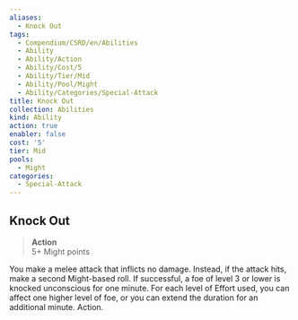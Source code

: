 ```yaml
---
aliases:
  - Knock Out
tags:
  - Compendium/CSRD/en/Abilities
  - Ability
  - Ability/Action
  - Ability/Cost/5
  - Ability/Tier/Mid
  - Ability/Pool/Might
  - Ability/Categories/Special-Attack
title: Knock Out
collection: Abilities
kind: Ability
action: true
enabler: false
cost: '5'
tier: Mid
pools:
  - Might
categories:
  - Special-Attack
---
```

## Knock Out  
>**Action**  
>5+ Might points
  
You make a melee attack that inflicts no damage. Instead, if the attack hits, make a second Might-based roll. If successful, a foe of level 3 or lower is knocked unconscious for one minute. For each level of Effort used, you can affect one higher level of foe, or you can extend the duration for an additional minute. Action.